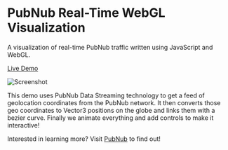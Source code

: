 PubNub Real-Time WebGL Visualization
=======================================
A visualization of real-time PubNub traffic written using JavaScript and WebGL.

[Live Demo](http://pubnub.github.io/webgl-visualization)

![Screenshot](https://raw.github.com/pubnub/webgl-visualization/master/assets/screenshot.png)

This demo uses PubNub Data Streaming technology to get a feed of geolocation coordinates from the PubNub network. It then converts those geo coordinates to Vector3 positions on the globe and links them with a bezier curve. Finally we animate everything and add controls to make it interactive!

Interested in learning more? Visit [PubNub](http://pubnub.com) to find out!